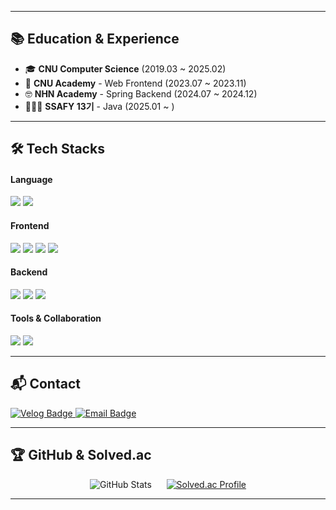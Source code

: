 
---
## 📚 Education & Experience

- 🎓 **CNU Computer Science** (2019.03 ~ 2025.02)
- 🏫 **CNU Academy** - Web Frontend (2023.07 ~ 2023.11)
- 🤓 **NHN Academy** - Spring Backend (2024.07 ~ 2024.12)
- 👨🏻‍💻 **SSAFY 13기** - Java (2025.01 ~ )

---

## 🛠️ Tech Stacks

#### Language
<img src="https://img.shields.io/badge/Java-007396?style=for-the-badge&logo=java&logoColor=white"> <img src="https://img.shields.io/badge/Python-3776AB?style=for-the-badge&logo=python&logoColor=white">
#### Frontend
<img src="https://img.shields.io/badge/HTML5-E34F26?style=for-the-badge&logo=HTML5&logoColor=white"> <img src="https://img.shields.io/badge/CSS3-1572B6?style=for-the-badge&logo=CSS3&logoColor=white"> <img src="https://img.shields.io/badge/JavaScript-F7DF1E?style=for-the-badge&logo=JavaScript&logoColor=black"> <img src="https://img.shields.io/badge/Vue.js-4FC08D?style=for-the-badge&logo=vuedotjs&logoColor=white">
#### Backend
<img src="https://img.shields.io/badge/Spring-6DB33F?style=for-the-badge&logo=Spring&logoColor=white"> <img src="https://img.shields.io/badge/SpringBoot-6DB33F?style=for-the-badge&logo=springboot&logoColor=white"> <img src="https://img.shields.io/badge/MySQL-4479A1?style=for-the-badge&logo=MySQL&logoColor=white"> 
#### Tools & Collaboration
<img src="https://img.shields.io/badge/Git-F05032?style=for-the-badge&logo=git&logoColor=white"> <img src="https://img.shields.io/badge/GitHub-181717?style=for-the-badge&logo=github&logoColor=white">

---

## 📬 Contact

<a href="https://velog.io/@ori_gui/posts" target="_blank">
  <img src="https://img.shields.io/badge/Velog-20C997?style=flat-square&logo=Velog&logoColor=white" alt="Velog Badge">
</a>
<a href="mailto:dign552@naver.com" target="_blank">
  <img src="https://img.shields.io/badge/Email-EA4335?style=flat-square&logo=Gmail&logoColor=white" alt="Email Badge">
</a>

---

## 🏆 GitHub & Solved.ac

<p align="center">
  <img src="https://github-readme-stats.vercel.app/api?username=Ori-Gui&theme=tokyonight&show_icons=true&hide_border=true" alt="GitHub Stats" />
  &nbsp;&nbsp;&nbsp;&nbsp;
  <a href="https://solved.ac/dign552/">
    <img src="http://mazassumnida.wtf/api/v2/generate_badge?boj=dign552" alt="Solved.ac Profile" />
  </a>
</p>


---
